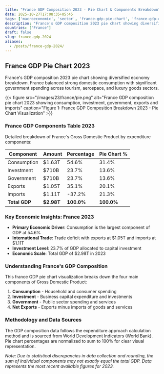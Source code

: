 ```yaml
---
title: "France GDP Composition 2023 - Pie Chart & Components Breakdown"
date: 2025-10-27T17:08:35+05:45
tags: ['macroeconomic', 'sector', 'france-gdp-pie-chart', 'france-gdp-components', 'french-economy', 'gdp-pie-chart', 'economic-pie', 'gdp-breakdown', 'macroeconomic', 'sector-analysis', 'tourism-economy', 'government-spending']
description: "France's GDP composition 2023 pie chart showing diversified economy breakdown. France balanced strong domestic consumption with significant government spending across tourism, aerospace, and luxury goods sectors."
countries: ["France"]
draft: false
slug: france-gdp-2024
aliases:
  - /posts/france-gdp-2024/
---
```


## France GDP Pie Chart 2023

France's GDP composition 2023 pie chart showing diversified economy breakdown. France balanced strong domestic consumption with significant government spending across tourism, aerospace, and luxury goods sectors.

{{< figure src="/images/23/france/pie.png" 
alt="France GDP composition pie chart 2023 showing consumption, investment, government, exports and imports"
caption="Figure 1: France GDP Composition Breakdown 2023 - Pie Chart Visualization" >}}

### France GDP Components Table 2023

Detailed breakdown of France's Gross Domestic Product by expenditure components:

| Component | Amount | Percentage | Pie Chart % |
|-----------|--------|------------|-------------|
| Consumption | $1.63T | 54.6% | 31.4% |
| Investment | $710B | 23.7% | 13.6% |
| Government | $710B | 23.7% | 13.6% |
| Exports | $1.05T | 35.1% | 20.1% |
| Imports | $1.11T | -37.2% | 21.3% |
| **Total GDP** | **$2.98T** | **100.0%** | **100.0%** |

### Key Economic Insights: France 2023

- **Primary Economic Driver**: Consumption is the largest component of GDP at 54.6%
- **International Trade**: Trade deficit with exports at $1.05T and imports at $1.11T
- **Investment Level**: 23.7% of GDP allocated to capital investment
- **Economic Scale**: Total GDP of $2.98T in 2023

### Understanding France's GDP Composition

This france GDP pie chart visualization breaks down the four main components of Gross Domestic Product:

1. **Consumption** - Household and consumer spending
2. **Investment** - Business capital expenditure and investments  
3. **Government** - Public sector spending and services
4. **Net Exports** - Exports minus imports of goods and services

### Methodology and Data Sources

The GDP composition data follows the expenditure approach calculation method and is sourced from World Development Indicators (World Bank). Pie chart percentages are normalized to sum to 100% for clear visual representation.

*Note: Due to statistical discrepancies in data collection and rounding, the sum of individual components may not exactly equal the total GDP. Data represents the most recent available figures for 2023.*